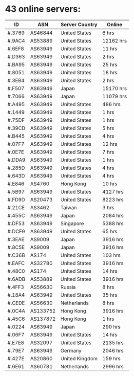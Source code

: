 # 43 online servers:

| ID | ASN | Server Country | Online |
| ------ | ------ | ------ | ------ |
| #.3769 | AS46844 | United States | 6 hrs |
| #.9AC4 | AS53889 | United States | 12162 hrs |
| #.6EF8 | AS63949 | United States | 11 hrs |
| #.D363 | AS63949 | United States | 2 hrs |
| #.BA95 | AS63949 | United States | 25 hrs |
| #.8051 | AS63949 | United States | 18 hrs |
| #.3EB4 | AS63949 | United States | 2 hrs |
| #.F507 | AS63949 | Japan | 15170 hrs |
| #.7066 | AS63949 | Japan | 11079 hrs |
| #.A495 | AS63949 | United States | 486 hrs |
| #.1449 | AS63949 | United States | 1 hrs |
| #.75DF | AS63949 | United States | 1 hrs |
| #.39CD | AS63949 | United States | 5 hrs |
| #.B445 | AS63949 | United States | 4 hrs |
| #.07F7 | AS63949 | United States | 12 hrs |
| #.0E7E | AS63949 | United States | 7 hrs |
| #.DDA9 | AS63949 | United States | 1 hrs |
| #.285D | AS63949 | United States | 4 hrs |
| #.643D | AS63949 | United States | 4 hrs |
| #.E846 | AS4760 | Hong Kong | 10 hrs |
| #.5B97 | AS63949 | United States | 4127 hrs |
| #.FD9D | AS20473 | United States | 8223 hrs |
| #.21CE | AS3462 | Taiwan | 3 hrs |
| #.455C | AS63949 | Japan | 2084 hrs |
| #.DF53 | AS63949 | Singapore | 5388 hrs |
| #.DCF9 | AS63949 | United States | 65 hrs |
| #.3EAE | AS9009 | Japan | 3916 hrs |
| #.8C5E | AS9009 | Japan | 3916 hrs |
| #.C36B | AS174 | United States | 103 hrs |
| #.EAFC | AS32780 | United States | 3916 hrs |
| #.48C0 | AS174 | United States | 14 hrs |
| #.6ADB | AS53889 | United States | 3916 hrs |
| #.4FF3 | AS56630 | Russia | 8 hrs |
| #.18A4 | AS63949 | United States | 35 hrs |
| #.CEDE | AS56630 | Netherlands | 8 hrs |
| #.0C4A | AS133752 | Hong Kong | 3916 hrs |
| #.45C6 | AS137872 | Hong Kong | 1 hrs |
| #.0224 | AS63949 | Japan | 290 hrs |
| #.06F7 | AS63949 | United States | 14 hrs |
| #.E7E8 | AS32097 | United States | 2135 hrs |
| #.79E7 | AS63949 | Germany | 2046 hrs |
| #.427E | AS20860 | United Kingdom | 159 hrs |
| #.6E61 | AS60781 | Netherlands | 2996 hrs |

